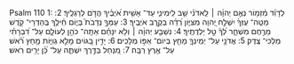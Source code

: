 Psalm 110
1: לְדָוִ֗ד מִ֫זְמ֥וֹר נְאֻ֤ם יְהוָ֨ה ׀ לַֽאדֹנִ֗י שֵׁ֥ב לִֽימִינִ֑י עַד־ אָשִׁ֥ית אֹ֝יְבֶ֗יךָ הֲדֹ֣ם לְרַגְלֶֽיךָ׃
2: מַטֵּֽה־ עֻזְּךָ֗ יִשְׁלַ֣ח יְ֭הוָה מִצִּיּ֑וֹן רְ֝דֵ֗ה בְּקֶ֣רֶב אֹיְבֶֽיךָ׃
3: עַמְּךָ֣ נְדָבֹת֮ בְּי֪וֹם חֵ֫ילֶ֥ךָ בְּֽהַדְרֵי־ קֹ֭דֶשׁ מֵרֶ֣חֶם מִשְׁחָ֑ר לְ֝ךָ֗ טַ֣ל יַלְדֻתֶֽיךָ׃
4: נִשְׁבַּ֤ע יְהוָ֨ה ׀ וְלֹ֥א יִנָּחֵ֗ם אַתָּֽה־ כֹהֵ֥ן לְעוֹלָ֑ם עַל־ דִּ֝בְרָתִ֗י מַלְכִּי־ צֶֽדֶק׃
5: אֲדֹנָ֥י עַל־ יְמִֽינְךָ֑ מָחַ֖ץ בְּיוֹם־ אַפּ֣וֹ מְלָכִֽים׃
6: יָדִ֣ין בַּ֭גּוֹיִם מָלֵ֣א גְוִיּ֑וֹת מָ֥חַץ רֹ֝֗אשׁ עַל־ אֶ֥רֶץ רַבָּֽה׃
7: מִ֭נַּחַל בַּדֶּ֣רֶךְ יִשְׁתֶּ֑ה עַל־ כֵּ֝֗ן יָרִ֥ים רֹֽאשׁ׃